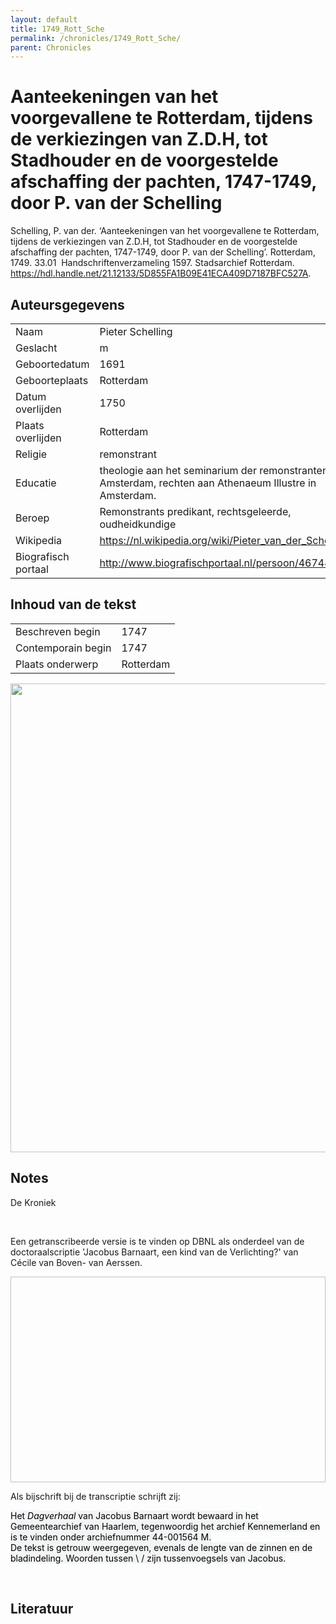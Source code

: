 ```yaml
---
layout: default
title: 1749_Rott_Sche
permalink: /chronicles/1749_Rott_Sche/
parent: Chronicles
--- 
```



# Aanteekeningen van het voorgevallene te Rotterdam, tijdens de verkiezingen van Z.D.H, tot Stadhouder en de voorgestelde afschaffing der pachten, 1747-1749, door P. van der Schelling 

Schelling, P. van der. ‘Aanteekeningen van het voorgevallene te Rotterdam, tijdens de verkiezingen van Z.D.H, tot Stadhouder en de voorgestelde afschaffing der pachten, 1747-1749, door P. van der Schelling’. Rotterdam, 1749. 33.01  Handschriftenverzameling 1597. Stadsarchief Rotterdam. https://hdl.handle.net/21.12133/5D855FA1B09E41ECA409D7187BFC527A. 

## Auteursgegevens 

| | | 
| --------------- | --------------- | 
| Naam | Pieter Schelling | 
| Geslacht | m | 
 | Geboortedatum | 1691 | 
| Geboorteplaats | Rotterdam | 
| Datum overlijden | 1750 | 
| Plaats overlijden | Rotterdam | 
| Religie | remonstrant | 
| Educatie | theologie aan het seminarium der remonstranten in Amsterdam, rechten aan Athenaeum Illustre in Amsterdam.  | 
| Beroep | Remonstrants predikant, rechtsgeleerde, oudheidkundige | 
| Wikipedia | https://nl.wikipedia.org/wiki/Pieter_van_der_Schelling | 
| Biografisch portaal | http://www.biografischportaal.nl/persoon/46744937 | 

## Inhoud van de tekst 

| | | 
| --------------- | --------------- | 
| Beschreven begin | 1747 | 
| Contemporain begin | 1747 | 
| Plaats onderwerp | Rotterdam | 

[<img src="..\..\barplots_chronicles\1749_Rott_Sche.jpg" width="750"/>](..\..\barplots_chronicles\1749_Rott_Sche.jpg) 

## Notes 

<div data-schema-version="8"><p>De Kroniek</p>
<p>&nbsp;</p>
<p>Een getranscribeerde versie is te vinden op DBNL als onderdeel van de doctoraalscriptie 'Jacobus Barnaart, een kind van de Verlichting?' van Cécile van Boven- van Aerssen.</p>
<p><img alt="" data-attachment-key="XMKBAG3I" width="606" height="329"></p>
<p>Als bijschrift bij de transcriptie schrijft zij:</p>
<p><span style="color: #000000"><span style="background-color: #f3f4f5">Het&nbsp;</span></span><em><span style="color: #000000"><span style="background-color: #f3f4f5">Dagverhaal</span></span></em><span style="color: #000000"><span style="background-color: #f3f4f5">&nbsp;van Jacobus Barnaart wordt bewaard in het Gemeentearchief van Haarlem, tegenwoordig het archief Kennemerland en is te vinden onder archiefnummer 44-001564 M.<br>De tekst is getrouw weergegeven, evenals de lengte van de zinnen en de bladindeling. Woorden tussen \ / zijn tussenvoegsels van Jacobus.</span></span></p>
<p>&nbsp;</p>
</div> 

## Literatuur 

